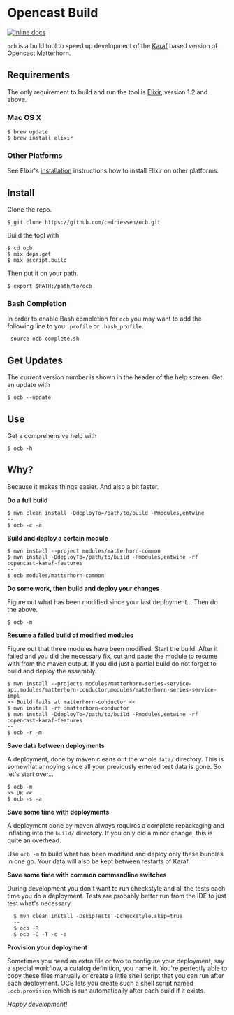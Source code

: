 # Opencast Build

[![Inline docs](http://inch-ci.org/github/cedriessen/ocb.svg)](http://inch-ci.org/github/cedriessen/ocb)

`ocb` is a build tool to speed up development of the [Karaf](http://karaf.apache.org) based version of Opencast 
Matterhorn.

## Requirements

The only requirement to build and run the tool is [Elixir](http://elixir-lang.org), version 1.2 and above.

### Mac OS X 

    $ brew update
    $ brew install elixir
    
### Other Platforms
    
See Elixir's [installation](http://elixir-lang.org/install.html) instructions how to
install Elixir on other platforms.

## Install

Clone the repo.

    $ git clone https://github.com/cedriessen/ocb.git

Build the tool with

    $ cd ocb
    $ mix deps.get
    $ mix escript.build

Then put it on your path. 

    $ export $PATH:/path/to/ocb
    
### Bash Completion

In order to enable Bash completion for `ocb` you may want to add the following line to you 
`.profile` or `.bash_profile`.
     
     source ocb-complete.sh     
    
## Get Updates

The current version number is shown in the header of the help screen. Get an update with
    
    $ ocb --update

## Use

Get a comprehensive help with

    $ ocb -h
    
## Why?

Because it makes things easier. And also a bit faster.

**Do a full build** 

    $ mvn clean install -DdeployTo=/path/to/build -Pmodules,entwine
    --
    $ ocb -c -a
    
**Build and deploy a certain module**
    
    $ mvn install --project modules/matterhorn-common
    $ mvn install -DdeployTo=/path/to/build -Pmodules,entwine -rf :opencast-karaf-features
    --
    $ ocb modules/matterhorn-common
       
**Do some work, then build and deploy your changes**

Figure out what has been modified since your last deployment... Then do the above. 
     
    $ ocb -m
    
**Resume a failed build of modified modules**

Figure out that three modules have been modified. Start the build. After it failed and you did
the necessary fix, cut and paste the module to resume with from the maven output. If you did just
a partial build do not forget to build and deploy the assembly.
  
    $ mvn install --projects modules/matterhorn-series-service-api,modules/matterhorn-conductor,modules/matterhorn-series-service-impl
    >> Build fails at matterhorn-conductor <<   
    $ mvn install -rf :matterhorn-conductor
    $ mvn install -DdeployTo=/path/to/build -Pmodules,entwine -rf :opencast-karaf-features
    --
    $ ocb -r -m
    
**Save data between deployments**

A deployment, done by maven cleans out the whole `data/` directory. This is somewhat annoying since
all your previously entered test data is gone. So let's start over...

    $ ocb -m
    >> OR <<
    $ ocb -s -a
     
**Save some time with deployments**

A deployment done by maven always requires a complete repackaging and inflating into the `build/` directory.
If you only did a minor change, this is quite an overhead.

Use `ocb -m` to build what has been modified and deploy only these bundles in one go. Your data will
also be kept between restarts of Karaf.
     
**Save some time with common commandline switches**

During development you don't want to run checkstyle and all the tests each time you do a deployment.
Tests are probably better run from the IDE to just test what's necessary.
      
      $ mvn clean install -DskipTests -Dcheckstyle.skip=true
      --
      $ ocb -R      
      $ ocb -C -T -c -a 
     
**Provision your deployment**

Sometimes you need an extra file or two to configure your deployment, say a
special workflow, a catalog definition, you name it. You're perfectly able to
copy these files manually or create a little shell script that you can run
after each deployment. OCB lets you create such a shell script named
`.ocb.provision` which is run automatically after each build if it exists.  
    

_Happy development!_
    




